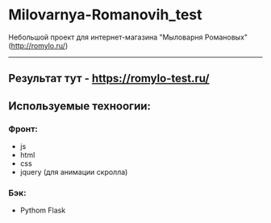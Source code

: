 # Milovarnya-Romanovih_test
Небольшой проект для интернет-магазина "Мыловарня Романовых" (http://romylo.ru/)

---

## Результат тут - https://romylo-test.ru/

## Используемые техноогии:
### Фронт:
- js
- html
- css
- jquery (для анимации скролла)
### Бэк:
- Pythom Flask
